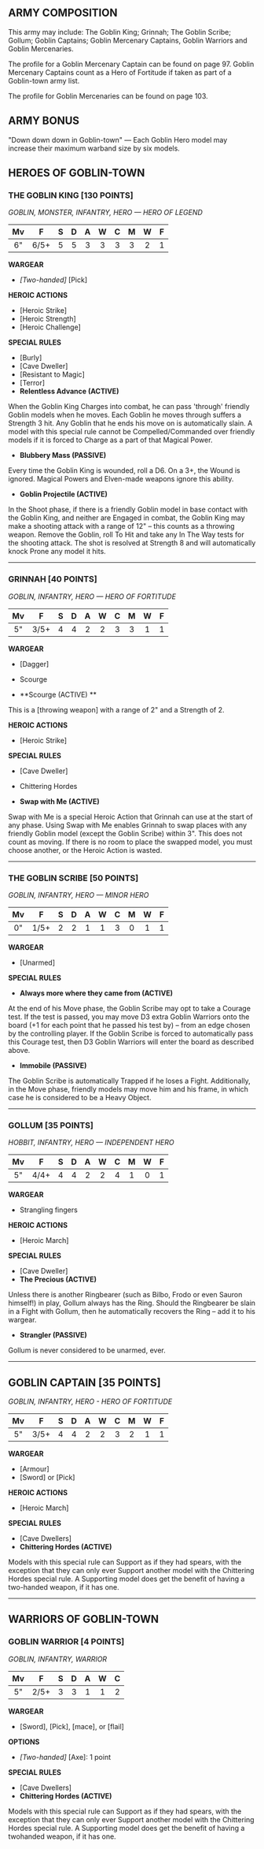 ﻿## ARMY COMPOSITION

This army may include: The Goblin King; Grinnah; The Goblin Scribe; Gollum; Goblin Captains; Goblin Mercenary Captains, Goblin Warriors and Goblin Mercenaries.

The profile for a Goblin Mercenary Captain can be found on page 97. Goblin Mercenary Captains count as a Hero of Fortitude if taken as part of a Goblin-town army list.

The profile for Goblin Mercenaries can be found on page 103.

## ARMY BONUS

"Down down down in Goblin-town" — Each Goblin Hero model may increase their maximum warband size by six models.

## HEROES OF GOBLIN-TOWN

<div class="unitCard" markdown>

### THE GOBLIN KING [130 POINTS]
*GOBLIN, MONSTER, INFANTRY, HERO — HERO OF LEGEND*

| Mv | F | S | D | A | W | C | M | W | F |
|:--:|:--:|:-:|:-:|:-:|:-:|:-:|:-:|:-:|:-:|
| 6" | 6/5+ | 5 | 5 | 3 | 3 | 3 | 3 | 2 | 1 |

**WARGEAR**

- *[Two-handed]* [Pick]

**HEROIC ACTIONS**

- [Heroic Strike]
- [Heroic Strength]
- [Heroic Challenge]

**SPECIAL RULES**

- [Burly]
- [Cave Dweller]
- [Resistant to Magic]
- [Terror]
- **Relentless Advance (ACTIVE)**

When the Goblin King Charges into combat, he can pass 'through' friendly Goblin models when he moves. Each Goblin he moves through suffers a Strength 3 hit. Any Goblin that he ends his move on is automatically slain. A model with this special rule cannot be Compelled/Commanded over friendly models if it is forced to Charge as a part of that Magical Power.

- **Blubbery Mass (PASSIVE)**

Every time the Goblin King is wounded, roll a D6. On a 3+, the Wound is ignored. Magical Powers and Elven-made weapons ignore this ability.

- **Goblin Projectile (ACTIVE)**

In the Shoot phase, if there is a friendly Goblin model in base contact with the Goblin King, and neither are Engaged in combat, the Goblin King may make a shooting attack with a range of 12" – this counts as a throwing weapon. Remove the Goblin, roll To Hit and take any In The Way tests for the shooting attack. The shot is resolved at Strength 8 and will automatically knock Prone any model it hits.

</div>

---

<div class="unitCard" markdown>

### GRINNAH [40 POINTS]
*GOBLIN, INFANTRY, HERO — HERO OF FORTITUDE*

| Mv | F | S | D | A | W | C | M | W | F |
|:--:|:--:|:-:|:-:|:-:|:-:|:-:|:-:|:-:|:-:|
| 5" | 3/5+ | 4 | 4 | 2 | 2 | 3 | 3 | 1 | 1 |

**WARGEAR**

- [Dagger] 
- Scourge

- **Scourge (ACTIVE) **

This is a [throwing weapon] with a range of 2" and a Strength of 2.

**HEROIC ACTIONS**

- [Heroic Strike]

**SPECIAL RULES**

- [Cave Dweller]
- Chittering Hordes

- **Swap with Me (ACTIVE)**

Swap with Me is a special Heroic Action that Grinnah can use at the start of any phase. Using Swap with Me enables Grinnah to swap places with any friendly Goblin model (except the Goblin Scribe) within 3". This does not count as moving. If there is no room to place the swapped model, you must choose another, or the Heroic Action is wasted.

</div>

---

<div class="unitCard" markdown>

### THE GOBLIN SCRIBE [50 POINTS]
*GOBLIN, INFANTRY, HERO — MINOR HERO*

| Mv | F | S | D | A | W | C | M | W | F |
|:--:|:--:|:-:|:-:|:-:|:-:|:-:|:-:|:-:|:-:|
| 0" | 1/5+ | 2 | 2 | 1 | 1 | 3 | 0 | 1 | 1 |

**WARGEAR**

- [Unarmed]

**SPECIAL RULES**

- **Always more where they came from (ACTIVE)**

At the end of his Move phase, the Goblin Scribe may opt to take a Courage test. If the test is passed, you may move D3 extra Goblin Warriors onto the board (+1 for each point that he passed his test by) – from an edge chosen by the controlling player. If the Goblin Scribe is forced to automatically pass this Courage test, then D3 Goblin Warriors will enter the board as described above.

- **Immobile (PASSIVE)**

The Goblin Scribe is automatically Trapped if he loses a Fight. Additionally, in the Move phase, friendly models may move him and his frame, in which case he is considered to be a Heavy Object.

</div>

---

<div class="unitCard" markdown>

### GOLLUM [35 POINTS]
*HOBBIT, INFANTRY, HERO — INDEPENDENT HERO*

| Mv | F | S | D | A | W | C | M | W | F |
|:--:|:--:|:-:|:-:|:-:|:-:|:-:|:-:|:-:|:-:|
| 5" | 4/4+ | 4 | 4 | 2 | 2 | 4 | 1 | 0 | 1 |

**WARGEAR**

- Strangling fingers

**HEROIC ACTIONS**

- [Heroic March]

**SPECIAL RULES**

- [Cave Dweller]
- **The Precious (ACTIVE)**

Unless there is another Ringbearer (such as Bilbo, Frodo or even Sauron himself!) in play, Gollum always has the Ring. Should the Ringbearer be slain in a Fight with Gollum, then he automatically recovers the Ring – add it to his wargear.

- **Strangler (PASSIVE)**

Gollum is never considered to be unarmed, ever.

</div>

---

<div class="unitCard" markdown>

## GOBLIN CAPTAIN [35 POINTS]
*GOBLIN, INFANTRY, HERO - HERO OF FORTITUDE*

| Mv | F | S | D | A | W | C | M | W | F |
|:--:|:--:|:-:|:-:|:-:|:-:|:-:|:-:|:-:|:-:|
| 5" | 3/5+ | 4 | 4 | 2 | 2 | 3 | 2 | 1 | 1 |

**WARGEAR**

- [Armour]
- [Sword] or [Pick]

**HEROIC ACTIONS**

- [Heroic March]

**SPECIAL RULES**

- [Cave Dwellers]
- **Chittering Hordes (ACTIVE)**

Models with this special rule can Support as if they had spears, with the exception that they can only ever Support another model with the Chittering Hordes special rule. A Supporting model does get the benefit of having a two-handed weapon, if it has one.

</div>

---

## WARRIORS OF GOBLIN-TOWN

<div class="unitCard" markdown>

### GOBLIN WARRIOR [4 POINTS]
*GOBLIN, INFANTRY, WARRIOR*

| Mv | F | S | D | A | W | C |
|:--:|:--:|:-:|:-:|:-:|:-:|:-:|
| 5" | 2/5+ | 3 | 3 | 1 | 1 | 2 |

**WARGEAR**

- [Sword], [Pick], [mace], or [flail]

**OPTIONS**

- *[Two-handed]* [Axe]: 1 point

**SPECIAL RULES**

- [Cave Dwellers]
- **Chittering Hordes (ACTIVE)**

Models with this special rule can Support as if they had spears, with the exception that they can only ever Support another model with the Chittering Hordes special rule. A Supporting model does get the benefit of having a twohanded weapon, if it has one.

</div>